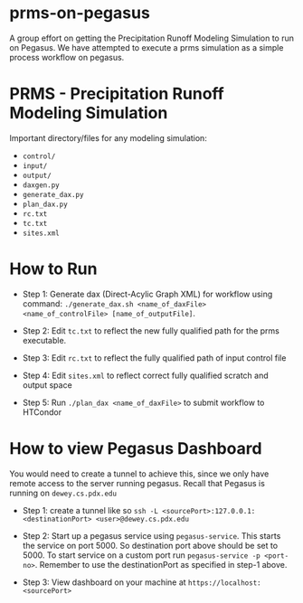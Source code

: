 # prms-on-pegasus
A group effort on getting the Precipitation Runoff Modeling Simulation to run on Pegasus. We have attempted to execute a prms simulation as a simple process workflow on pegasus.

# PRMS - Precipitation Runoff Modeling Simulation
Important directory/files for any modeling simulation:
- `control/`
- `input/`
- `output/`
- `daxgen.py`
- `generate_dax.py`
- `plan_dax.py`
- `rc.txt`
- `tc.txt`
- `sites.xml`

# How to Run
- Step 1:
  Generate dax (Direct-Acylic Graph XML) for workflow using command: `./generate_dax.sh <name_of_daxFile> <name_of_controlFile> [name_of_outputFile]`.

- Step 2:
  Edit `tc.txt` to reflect the new fully qualified path for the prms executable.

- Step 3:
  Edit `rc.txt` to reflect the fully qualified path of input control file

- Step 4:
  Edit `sites.xml` to reflect correct fully qualified scratch and output space

- Step 5:
  Run `./plan_dax <name_of_daxFile>` to submit workflow to HTCondor

# How to view Pegasus Dashboard
You would need to create a tunnel to achieve this, since we only have remote access to the server running pegasus. Recall that Pegasus is running on `dewey.cs.pdx.edu`

- Step 1:
  create a tunnel like so `ssh -L <sourcePort>:127.0.0.1:<destinationPort> <user>@dewey.cs.pdx.edu`

- Step 2:
  Start up a pegasus service using `pegasus-service`. This starts the service on port 5000. So destination port above should be set to 5000. 
  To start service on a custom port run `pegasus-service -p <port-no>`. Remember to use the destinationPort as specified in step-1 above.

- Step 3:
  View dashboard on your machine at `https://localhost:<sourcePort>` 
